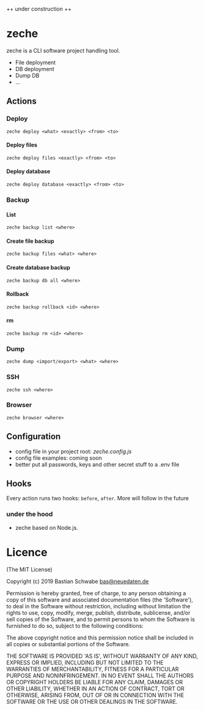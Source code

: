 ++ under construction ++

# zeche

zeche is a CLI software project handling tool.
- File deployment
- DB deployment
- Dump DB
- …

## Actions

### Deploy

``zeche deploy <what> <exactly> <from> <to>``

#### Deploy files

``zeche deploy files <exactly> <from> <to>``

#### Deploy database

``zeche deploy database <exactly> <from> <to>``

### Backup

#### List
``zeche backup list <where>``

#### Create file backup
``zeche backup files <what> <where>``

#### Create database backup
``zeche backup db all <where>``

#### Rollback 
``zeche backup rollback <id> <where>``

#### rm 
``zeche backup rm <id> <where>``


### Dump

``zeche dump <import/export> <what> <where>``

### SSH

``zeche ssh <where>``

### Browser

``zeche browser <where>``

## Configuration

- config file in your project root: *zeche.config.js*
- config file examples: coming soon
- better put all passwords, keys and other secret stuff to a .env file

## Hooks

Every action runs two hooks: `before`, `after`.
More will follow in the future

### under the hood

- zeche based on Node.js.

# Licence

(The MIT License)

Copyright (c) 2019 Bastian Schwabe <bas@neuedaten.de>

Permission is hereby granted, free of charge, to any person obtaining a copy of this software and associated documentation files (the 'Software'), to deal in the Software without restriction, including without limitation the rights to use, copy, modify, merge, publish, distribute, sublicense, and/or sell copies of the Software, and to permit persons to whom the Software is furnished to do so, subject to the following conditions:

The above copyright notice and this permission notice shall be included in all copies or substantial portions of the Software.

THE SOFTWARE IS PROVIDED 'AS IS', WITHOUT WARRANTY OF ANY KIND, EXPRESS OR IMPLIED, INCLUDING BUT NOT LIMITED TO THE WARRANTIES OF MERCHANTABILITY, FITNESS FOR A PARTICULAR PURPOSE AND NONINFRINGEMENT. IN NO EVENT SHALL THE AUTHORS OR COPYRIGHT HOLDERS BE LIABLE FOR ANY CLAIM, DAMAGES OR OTHER LIABILITY, WHETHER IN AN ACTION OF CONTRACT, TORT OR OTHERWISE, ARISING FROM, OUT OF OR IN CONNECTION WITH THE SOFTWARE OR THE USE OR OTHER DEALINGS IN THE SOFTWARE.